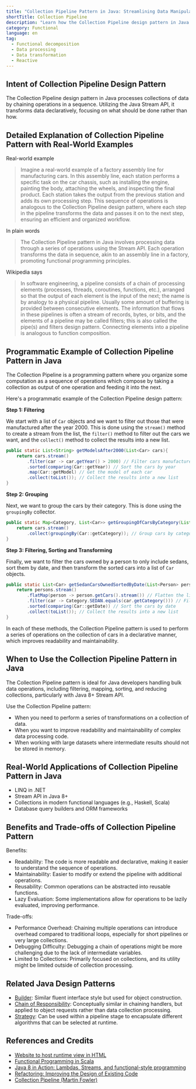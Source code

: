 ```yaml
---
title: "Collection Pipeline Pattern in Java: Streamlining Data Manipulation"
shortTitle: Collection Pipeline
description: "Learn how the Collection Pipeline design pattern in Java enhances data processing by chaining operations in a sequence. This pattern promotes a declarative approach, improving code readability, maintainability, and performance."
category: Functional
language: en
tag:
  - Functional decomposition
  - Data processing
  - Data transformation
  - Reactive
---
```


## Intent of Collection Pipeline Design Pattern

The Collection Pipeline design pattern in Java processes collections of data by chaining operations in a sequence. Utilizing the Java Stream API, it transforms data declaratively, focusing on what should be done rather than how.

## Detailed Explanation of Collection Pipeline Pattern with Real-World Examples

Real-world example

> Imagine a real-world example of a factory assembly line for manufacturing cars. In this assembly line, each station performs a specific task on the car chassis, such as installing the engine, painting the body, attaching the wheels, and inspecting the final product. Each station takes the output from the previous station and adds its own processing step. This sequence of operations is analogous to the Collection Pipeline design pattern, where each step in the pipeline transforms the data and passes it on to the next step, ensuring an efficient and organized workflow.

In plain words

> The Collection Pipeline pattern in Java involves processing data through a series of operations using the Stream API. Each operation transforms the data in sequence, akin to an assembly line in a factory, promoting functional programming principles.

Wikipedia says

> In software engineering, a pipeline consists of a chain of processing elements (processes, threads, coroutines, functions, etc.), arranged so that the output of each element is the input of the next; the name is by analogy to a physical pipeline. Usually some amount of buffering is provided between consecutive elements. The information that flows in these pipelines is often a stream of records, bytes, or bits, and the elements of a pipeline may be called filters; this is also called the pipe(s) and filters design pattern. Connecting elements into a pipeline is analogous to function composition.

## Programmatic Example of Collection Pipeline Pattern in Java

The Collection Pipeline is a programming pattern where you organize some computation as a sequence of operations which compose by taking a collection as output of one operation and feeding it into the next.

Here's a programmatic example of the Collection Pipeline design pattern:

**Step 1: Filtering**

We start with a list of `Car` objects and we want to filter out those that were manufactured after the year 2000. This is done using the `stream()` method to create a stream from the list, the `filter()` method to filter out the cars we want, and the `collect()` method to collect the results into a new list.

```java
public static List<String> getModelsAfter2000(List<Car> cars){
    return cars.stream()
        .filter(car -> car.getYear() > 2000) // Filter cars manufactured after 2000
        .sorted(comparing(Car::getYear)) // Sort the cars by year
        .map(Car::getModel) // Get the model of each car
        .collect(toList()); // Collect the results into a new list
}
```

**Step 2: Grouping**

Next, we want to group the cars by their category. This is done using the `groupingBy` collector.

```java
public static Map<Category, List<Car>> getGroupingOfCarsByCategory(List<Car> cars){
    return cars.stream()
        .collect(groupingBy(Car::getCategory)); // Group cars by category
}
```

**Step 3: Filtering, Sorting and Transforming**

Finally, we want to filter the cars owned by a person to only include sedans, sort them by date, and then transform the sorted cars into a list of `Car` objects.

```java
public static List<Car> getSedanCarsOwnedSortedByDate(List<Person> persons){
    return persons.stream()
        .flatMap(person -> person.getCars().stream()) // Flatten the list of cars owned by each person
        .filter(car -> Category.SEDAN.equals(car.getCategory())) // Filter to only include sedans
        .sorted(comparing(Car::getDate)) // Sort the cars by date
        .collect(toList()); // Collect the results into a new list
}
```

In each of these methods, the Collection Pipeline pattern is used to perform a series of operations on the collection of cars in a declarative manner, which improves readability and maintainability.

## When to Use the Collection Pipeline Pattern in Java

The Collection Pipeline pattern is ideal for Java developers handling bulk data operations, including filtering, mapping, sorting, and reducing collections, particularly with Java 8+ Stream API.

Use the Collection Pipeline pattern:

* When you need to perform a series of transformations on a collection of data.
* When you want to improve readability and maintainability of complex data processing code.
* When working with large datasets where intermediate results should not be stored in memory.

## Real-World Applications of Collection Pipeline Pattern in Java

* LINQ in .NET
* Stream API in Java 8+
* Collections in modern functional languages (e.g., Haskell, Scala)
* Database query builders and ORM frameworks

## Benefits and Trade-offs of Collection Pipeline Pattern

Benefits:

* Readability: The code is more readable and declarative, making it easier to understand the sequence of operations.
* Maintainability: Easier to modify or extend the pipeline with additional operations.
* Reusability: Common operations can be abstracted into reusable functions.
* Lazy Evaluation: Some implementations allow for operations to be lazily evaluated, improving performance.

Trade-offs:

* Performance Overhead: Chaining multiple operations can introduce overhead compared to traditional loops, especially for short pipelines or very large collections.
* Debugging Difficulty: Debugging a chain of operations might be more challenging due to the lack of intermediate variables.
* Limited to Collections: Primarily focused on collections, and its utility might be limited outside of collection processing.

## Related Java Design Patterns

* [Builder](https://java-design-patterns.com/patterns/builder/): Similar fluent interface style but used for object construction.
* [Chain of Responsibility](https://java-design-patterns.com/patterns/chain-of-responsibility/): Conceptually similar in chaining handlers, but applied to object requests rather than data collection processing.
* [Strategy](https://java-design-patterns.com/patterns/strategy/): Can be used within a pipeline stage to encapsulate different algorithms that can be selected at runtime.

## References and Credits

* [Website to host runtime view in HTML](www.codestep.io)
* [Functional Programming in Scala](https://amzn.to/4cEo6K2)
* [Java 8 in Action: Lambdas, Streams, and functional-style programming](https://amzn.to/3THp4wy)
* [Refactoring: Improving the Design of Existing Code](https://amzn.to/3VDMWDO)
* [Collection Pipeline (Martin Fowler)](https://martinfowler.com/articles/collection-pipeline/)

